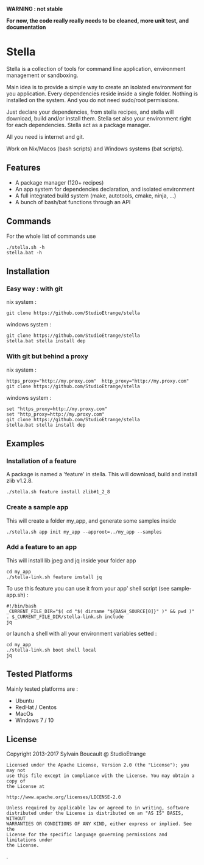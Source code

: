**WARNING : not stable**

**For now, the code really really needs to be cleaned, more unit test, and documentation**

# Stella

Stella is a collection of tools for command line application, environment management or sandboxing.

Main idea is to provide a simple way to create an isolated environment for you application. Every dependencies reside inside a single folder. Nothing is installed on the system. And you do not need sudo/root permissions.

Just declare your dependencies, from stella recipes, and stella will download, build and/or install them. Stella set also your environment right for each dependencies. Stella act as a package manager.

All you need is internet and git.

Work on Nix/Macos (bash scripts) and Windows systems (bat scripts).

## Features

* A package manager (120+ recipes)
* An app system for dependencies declaration, and isolated environment
* A full integrated build system (make, autotools, cmake, ninja, ...)
* A bunch of bash/bat functions through an API

## Commands

For the whole list of commands use

```
./stella.sh -h
stella.bat -h
```

## Installation

### Easy way : with git

nix system :

```
git clone https://github.com/StudioEtrange/stella
```

windows system :

```
git clone https://github.com/StudioEtrange/stella
stella.bat stella install dep
```

### With git but behind a proxy

nix system :

```
https_proxy="http://my.proxy.com"  http_proxy="http://my.proxy.com" git clone https://github.com/StudioEtrange/stella
```

windows system :

```
set "https_proxy=http://my.proxy.com"
set "http_proxy=http://my.proxy.com"
git clone https://github.com/StudioEtrange/stella
stella.bat stella install dep
```

## Examples

### Installation of a feature

A package is named a 'feature' in stella.
This will download, build and install zlib v1.2.8.


```
./stella.sh feature install zlib#1_2_8
```

### Create a sample app

This will create a folder my_app, and generate some samples inside

```
./stella.sh app init my_app --approot=../my_app --samples
```

### Add a feature to an app

This will install lib jpeg and jq inside your folder app

```
cd my_app
./stella-link.sh feature install jq
```

To use this feature you can use it from your app' shell script (see sample-app.sh) :

```
#!/bin/bash
_CURRENT_FILE_DIR="$( cd "$( dirname "${BASH_SOURCE[0]}" )" && pwd )"
. $_CURRENT_FILE_DIR/stella-link.sh include
jq
```

or launch a shell with all your environment variables setted :

```
cd my_app
./stella-link.sh boot shell local
jq
```

## Tested Platforms

Mainly tested platforms are :

* Ubuntu
* RedHat / Centos
* MacOs
* Windows 7 / 10



## License

Copyright 2013-2017 Sylvain Boucault @ StudioEtrange

	Licensed under the Apache License, Version 2.0 (the "License"); you may not
	use this file except in compliance with the License. You may obtain a copy of
	the License at

	http://www.apache.org/licenses/LICENSE-2.0

	Unless required by applicable law or agreed to in writing, software
	distributed under the License is distributed on an "AS IS" BASIS, WITHOUT
	WARRANTIES OR CONDITIONS OF ANY KIND, either express or implied. See the
	License for the specific language governing permissions and limitations under
	the License.

.
